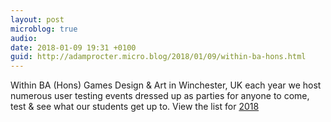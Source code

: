 ```yaml
---
layout: post
microblog: true
audio: 
date: 2018-01-09 19:31 +0100
guid: http://adamprocter.micro.blog/2018/01/09/within-ba-hons.html
---
```

Within BA (Hons) Games Design & Art in Winchester, UK each year we host numerous user testing events dressed up as parties for anyone to come, test & see what our students get up to. View the list for [2018](https://medium.com/p/ba-hons-games-design-art-events-2018-bd81bab15e2a)
